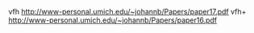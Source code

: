 vfh <http://www-personal.umich.edu/~johannb/Papers/paper17.pdf>
vfh+ <http://www-personal.umich.edu/~johannb/Papers/paper16.pdf>
